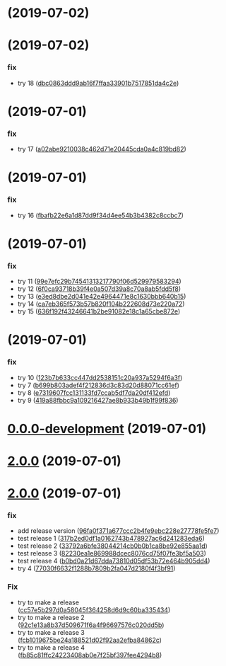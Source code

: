 #  (2019-07-02)

#  (2019-07-02)


### fix

* try 18 ([dbc0863ddd9ab16f7ffaa33901b7517851da4c2e](https://github.com/miha1/prestashop-ee/commit/dbc0863ddd9ab16f7ffaa33901b7517851da4c2e))

#  (2019-07-01)


### fix

* try 17 ([a02abe9210038c462d71e20445cda0a4c819bd82](https://github.com/miha1/prestashop-ee/commit/a02abe9210038c462d71e20445cda0a4c819bd82))

#  (2019-07-01)


### fix

* try 16 ([fbafb22e6a1d87dd9f34d4ee54b3b4382c8ccbc7](https://github.com/miha1/prestashop-ee/commit/fbafb22e6a1d87dd9f34d4ee54b3b4382c8ccbc7))

#  (2019-07-01)


### fix

* try 11 ([99e7efc29b74541313217790f06d529979583294](https://github.com/miha1/prestashop-ee/commit/99e7efc29b74541313217790f06d529979583294))
* try 12 ([6f0ca93718b39f4e0a507d39a8c70a8ab5fdd5f8](https://github.com/miha1/prestashop-ee/commit/6f0ca93718b39f4e0a507d39a8c70a8ab5fdd5f8))
* try 13 ([e3ed8dbe2d041e42e4964471e8c1630bbb640b15](https://github.com/miha1/prestashop-ee/commit/e3ed8dbe2d041e42e4964471e8c1630bbb640b15))
* try 14 ([ca7eb365f573b57b820f104b222608d73e220a72](https://github.com/miha1/prestashop-ee/commit/ca7eb365f573b57b820f104b222608d73e220a72))
* try 15 ([636f192f43246641b2be91082e18c1a65cbe872e](https://github.com/miha1/prestashop-ee/commit/636f192f43246641b2be91082e18c1a65cbe872e))

#  (2019-07-01)


### fix

* try 10 ([123b7b633cc447dd2538151c20a937a5294f6a3f](https://github.com/miha1/prestashop-ee/commit/123b7b633cc447dd2538151c20a937a5294f6a3f))
* try 7 ([b699b803adef4f212836d3c83d20d88071cc61ef](https://github.com/miha1/prestashop-ee/commit/b699b803adef4f212836d3c83d20d88071cc61ef))
* try 8 ([e7319607fcc131133fd7ccab5df7da20df412efd](https://github.com/miha1/prestashop-ee/commit/e7319607fcc131133fd7ccab5df7da20df412efd))
* try 9 ([419a88fbbc9a109216427ae8b933b49b1f99f836](https://github.com/miha1/prestashop-ee/commit/419a88fbbc9a109216427ae8b933b49b1f99f836))

# [0.0.0-development](https://github.com/miha1/prestashop-ee/compare/1.3.7...0.0.0-development) (2019-07-01)

# [2.0.0](https://github.com/miha1/release-it-prestashop/compare/1.3.6...2.0.0) (2019-07-01)

# [2.0.0](https://github.com/miha1/release-it-prestashop/compare/1.3.5...2.0.0) (2019-07-01)


### fix

* add release version ([96fa0f371a677ccc2b4fe9ebc228e27778fe5fe7](https://github.com/miha1/release-it-prestashop/commit/96fa0f371a677ccc2b4fe9ebc228e27778fe5fe7))
* test release 1 ([317b2ed0df1a0162743b478927ac6d241283eda6](https://github.com/miha1/release-it-prestashop/commit/317b2ed0df1a0162743b478927ac6d241283eda6))
* test release 2 ([33792a6bfe38044214cb0b0b1ca8be92e855aa1d](https://github.com/miha1/release-it-prestashop/commit/33792a6bfe38044214cb0b0b1ca8be92e855aa1d))
* test release 3 ([82230ea1e869988dcec8076cd75f07fe3bf5a503](https://github.com/miha1/release-it-prestashop/commit/82230ea1e869988dcec8076cd75f07fe3bf5a503))
* test release 4 ([b0bd0a21d67dda73810d05df53b72e464b905dd4](https://github.com/miha1/release-it-prestashop/commit/b0bd0a21d67dda73810d05df53b72e464b905dd4))
* try 4 ([77030f6632f1288b7809b2fa047d2180f4f3bf91](https://github.com/miha1/release-it-prestashop/commit/77030f6632f1288b7809b2fa047d2180f4f3bf91))

### Fix

* try to make a release ([cc57e5b297d0a58045f364258d6d9c60ba335434](https://github.com/miha1/release-it-prestashop/commit/cc57e5b297d0a58045f364258d6d9c60ba335434))
* try to make a release 2 ([92c1e13a8b37d509671f6a4f96697576c020dd5b](https://github.com/miha1/release-it-prestashop/commit/92c1e13a8b37d509671f6a4f96697576c020dd5b))
* try to make a release 3 ([fcb1019675be24a188521d02f92aa2efba84862c](https://github.com/miha1/release-it-prestashop/commit/fcb1019675be24a188521d02f92aa2efba84862c))
* try to make a release 4 ([fb85c81ffc24223408ab0e7f25bf397fee4294b8](https://github.com/miha1/release-it-prestashop/commit/fb85c81ffc24223408ab0e7f25bf397fee4294b8))

